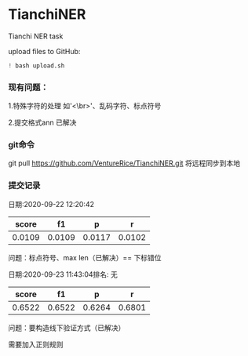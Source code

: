 # TianchiNER
Tianchi NER task

upload files to GitHub: 

```python
! bash upload.sh
```

<!-- #region -->
### 现有问题：

1.特殊字符的处理 如'<\br>'、乱码字符、标点符号

2.提交格式ann 已解决


### git命令

git pull  https://github.com/VentureRice/TianchiNER.git 将远程同步到本地

<!-- #endregion -->

### 提交记录
日期:2020-09-22 12:20:42

|score | f1 | p | r |
|---|--- |--- |--- |
|0.0109 | 0.0109 | 0.0117 | 0.0102|

问题：标点符号、max len（已解决）== 下标错位


日期:2020-09-23 11:43:04排名: 无

|score | f1 | p | r |
|---|--- |--- |--- |
|0.6522 | 0.6522 | 0.6264 | 0.6801 |

问题：要构造线下验证方式（已解决）

需要加入正则规则
